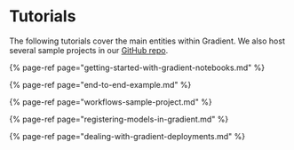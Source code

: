# Tutorials

The following tutorials cover the main entities within Gradient.  We also host several sample projects in our [GitHub repo](https://github.com/paperspace).

{% page-ref page="getting-started-with-gradient-notebooks.md" %}

{% page-ref page="end-to-end-example.md" %}

{% page-ref page="workflows-sample-project.md" %}

{% page-ref page="registering-models-in-gradient.md" %}

{% page-ref page="dealing-with-gradient-deployments.md" %}



